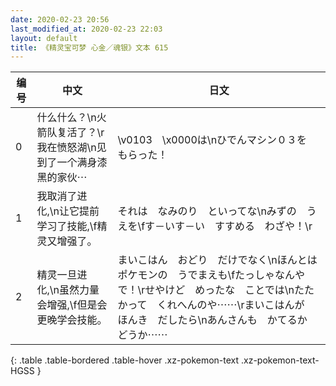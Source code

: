```yaml
---
date: 2020-02-23 20:56
last_modified_at: 2020-02-23 22:03
layout: default
title: 《精灵宝可梦 心金／魂银》文本 615
---
```

| 编号 | 中文 | 日文 |
| ---- | ---- | ---- |
| 0 | 什么什么？\n火箭队复活了？\r我在愤怒湖\n见到了一个满身漆黑的家伙⋯ | \v0103　\x0000は\nひでんマシン０３を　もらった！ |
| 1 | 我取消了进化,\n让它提前学习了技能,\f精灵又增强了。 | それは　なみのり　といってな\nみずの　うえを\fす－いす－い　すすめる　わざや！\r |
| 2 | 精灵一旦进化,\n虽然力量会增强,\f但是会更晚学会技能。 | まいこはん　おどり　だけでなく\nほんとは　ポケモンの　うでまえも\fたっしゃなんやで！\rせやけど　めったな　ことでは\nたたかって　くれへんのや⋯⋯\rまいこはんが　ほんき　だしたら\nあんさんも　かてるか　どうか⋯⋯ |
{: .table .table-bordered .table-hover .xz-pokemon-text .xz-pokemon-text-HGSS }